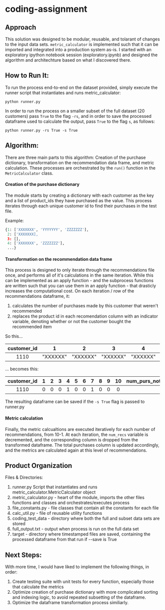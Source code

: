 # coding-assignment

## Approach
This solution was designed to be modular, reusable, and tolarant of changes to the input data sets. `metric_calculator` is implemented such that it can be imported and integrated into a production system as-is. I started with an exploratory ipython notebook session (exploratory.ipynb) and designed the algorithm and architechture based on what I discovered there.

## How to Run It:
To run the process end-to-end on the dataset provided, simply execute the runner script that instantiates and runs metric_calculator:
  ```
  python runner.py
  ```
In order to run the process on a smaller subset of the full dataset (20 customers) pass `True` to the flag `-rs`, and in order to save the processed dataframe used to calculate the output, pass `True` to the flag `s`, as follows:
  ```
  python runner.py -rs True -s True
  ```

## Algorithm:
There are three main parts to this algorithm: Creation of the purchase dictionary, transformation on the recommendation data frame, and metric calculation. These processes are orchestrated by the `run()` function in the `MetricCalculator` class.

#### Creation of the purchase dictionary
The module starts by creating a dictionary with each customer as the key and a list of product_ids they have purchased as the value. This process iterates through each unique customer id to find their purchases in the test file.

Example:
```python
{1: ['XXXXXXX', 'YYYYYYY', 'ZZZZZZZ'],
 2: ['XXXXXXX],
 3: [],
 4: ['XXXXXXX', 'ZZZZZZZ'],
 ...}
```
#### Transformation on the recommendation data frame

This process is designed to only iterate through the recommendations file once, and performs all of it's calculations in the same iteration. While this can be implemented as an apply function - and the subprocess functions are written such that you can use them in an apply function - that drasticly increases the computational cost.  On each iteration / row of the recommendations dataframe, it:
  1. calculates the number of purchases made by this customer that weren't recommended
  2. replaces the product id in each recomendation column with an indicator variable, denoting whether or not the customer bought the recommended item

So this...

|customer_id|1|2|3|4|5|6|7|8|9|10|
|:---:|:---:|:---:|:---:|:---:|:---:|:---:|:---:|:---:|:---:|:---:|
1110|"XXXXXX"|"XXXXXX"|"XXXXXX"|"XXXXXX"|"XXXXXX"|"XXXXXX"|"XXXXXX"|"XXXXXX"|"XXXXXX"|"XXXXXX"|

... becomes this:

|customer_id|1|2|3|4|5|6|7|8|9|10|num_purs_not_recommended|total_purchased|
|:---:|:---:|:---:|:---:|:---:|:---:|:---:|:---:|:---:|:---:|:---:|:---:|:---:|
|1110|0|0|0|1|0|0|1|0|0|0|3|5|

The resulting dataframe can be saved if the `-s True` flag is passed to runner.py

#### Metric calculation
Finally, the metric calcualtions are executed iteratively for each number of recommendations, from 10-1. At each iteration, the `num_recs` variable is decremented, and the corresponding column is dropped from the transformed dataframe. The total purchases column is updated accordingly, and the metrics are calculated again at this level of recommendations.

## Product Organization
Files & Directories:
  1. runner.py Script that instantiates and runs metric_calculator.MetricCalculator object
  2. metric_calculator.py - heart of the module, imports the other files functions and classes and orchestrates/executes process
  3. file_constants.py - file classes that contain all the constants for each file
  4. calc_util.py - file of reusable utility functions
  5. coding_test_data - directory where both the full and subset data sets are stored
  6. full_output.txt - output when process is run on the full data set
  7. target - directory where timestamped files are saved, containing the processed dataframe from that run if --save is True
## Next Steps:
With more time, I would have liked to implement the following things, in order:
  1. Create testing suite with unit tests for every function, especially those that calculate the metrics
  2. Optimize creation of purchase dictionary with more complicated sorting and indexing logic, to avoid repeated subsetting of the dataframe.
  3. Optimize the dataframe transformation process similiarly.
